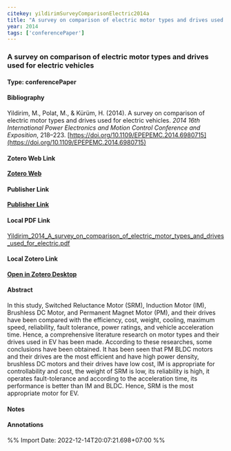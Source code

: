 ```yaml
---
citekey: yildirimSurveyComparisonElectric2014a  
title: "A survey on comparison of electric motor types and drives used for electric vehicles"
year: 2014
tags: ['conferencePaper']
---
```


### A survey on comparison of electric motor types and drives used for electric vehicles  

#### Type: conferencePaper

#### Bibliography
  
Yildirim, M., Polat, M., & Kürüm, H. (2014). A survey on comparison of electric motor types and drives used for electric vehicles. _2014 16th International Power Electronics and Motion Control Conference and Exposition_, 218–223. [https://doi.org/10.1109/EPEPEMC.2014.6980715](https://doi.org/10.1109/EPEPEMC.2014.6980715)  
  

#### Zotero Web Link
[**Zotero Web**](http://zotero.org/users/242940/items/EBL2532B)  

#### Publisher Link
[**Publisher Link**]()  

#### Local PDF Link
[Yildirim_2014_A_survey_on_comparison_of_electric_motor_types_and_drives_used_for_electric.pdf](file:///C:/Users/User/Zotero/storage/YFXK3ZK3/Yildirim_2014_A_survey_on_comparison_of_electric_motor_types_and_drives_used_for_electric.pdf)  

#### Local Zotero Link
[**Open in Zotero Desktop**](zotero://select/library/items/EBL2532B)  

#### Abstract

In this study, Switched Reluctance Motor (SRM), Induction Motor (IM), Brushless DC Motor, and Permanent Magnet Motor (PM), and their drives have been compared with the efficiency, cost, weight, cooling, maximum speed, reliability, fault tolerance, power ratings, and vehicle acceleration time. Hence, a comprehensive literature research on motor types and their drives used in EV has been made. According to these researches, some conclusions have been obtained. It has been seen that PM BLDC motors and their drives are the most efficient and have high power density, brushless DC motors and their drives have low cost, IM is appropriate for controllability and cost, the weight of SRM is low, its reliability is high, it operates fault-tolerance and according to the acceleration time, its performance is better than IM and BLDC. Hence, SRM is the most appropriate motor for EV.


#### Notes


#### Annotations


%% Import Date: 2022-12-14T20:07:21.698+07:00 %%
